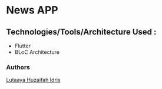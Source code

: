 # News APP

## Technologies/Tools/Architecture  Used :

- Flutter
- BLoC Architecture

### Authors 

[Lutaaya Huzaifah Idris](https://www.linkedin.com/in/lutaaya-huzaifah-idrisb186b490/)